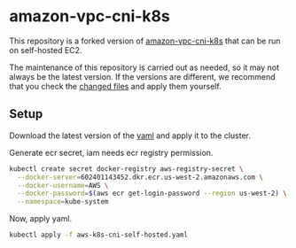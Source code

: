 
# amazon-vpc-cni-k8s

This repository is a forked version of [amazon-vpc-cni-k8s](https://github.com/aws/amazon-vpc-cni-k8s) that can be run on self-hosted EC2.

The maintenance of this repository is carried out as needed, so it may not always be the latest version. If the versions are different, we recommend that you check the [changed files](https://github.com/team-meramera/amazon-vpc-cni-k8s/commit/15e3bfda8efed7d0ae03f2cbda66b988d27acf4c) and apply them yourself.

## Setup

Download the latest version of the [yaml](./config/master/aws-k8s-cni-self-hosted.yaml) and apply it to the cluster.

Generate ecr secret, iam needs ecr registry permission.

```bash
kubectl create secret docker-registry aws-registry-secret \
  --docker-server=602401143452.dkr.ecr.us-west-2.amazonaws.com \
  --docker-username=AWS \
  --docker-password=$(aws ecr get-login-password --region us-west-2) \
  --namespace=kube-system
```

Now, apply yaml.

```bash
kubectl apply -f aws-k8s-cni-self-hosted.yaml
```
